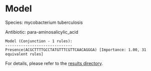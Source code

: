 
# Model

Species: mycobacterium tuberculosis

Antibiotic: para-aminosalicylic_acid

```
Model (Conjunction - 1 rules):
------------------------------
Presence(ACGCTTTTGCCTATGTTTCGTTCAACAGGGA) [Importance: 1.00, 31 equivalent rules]

```

For details, please refer to the [results directory](../../../../../results/scm_b/mycobacterium+tuberculosis/para-aminosalicylic_acid/repeat_5/).

